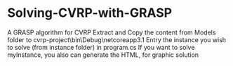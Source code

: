 # Solving-CVRP-with-GRASP
A GRASP algorithm for CVRP
Extract and Copy the content from Models folder to cvrp-project\bin\Debug\netcoreapp3.1
Entry the instance you wish to solve (from instance folder) in program.cs
If you want to solve myInstance, you also can generate the HTML, for graphic solution